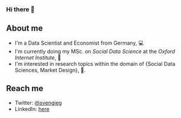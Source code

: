 ### Hi there 👋

## About me

- I'm a Data Scientist and Economist from Germany, :computer:
- I'm currently doing my MSc. on _Social Data Science_ at the _Oxford Internet Institute_, :school_satchel:
- I'm interested in research topics within the domain of {Social Data Sciences, Market Design}, :telescope:.

## Reach me

- Twitter: [@svengieg](https://twitter.com/svengieg)
- LinkedIn: [here](https://www.linkedin.com/in/sven-giegerich/)

<!--
**svengiegerich/svengiegerich** is a ✨ _special_ ✨ repository because its `README.md` (this file) appears on your GitHub profile.

Here are some ideas to get you started:

- 🔭 I’m currently working on ...
- 🌱 I’m currently learning ...
- 👯 I’m looking to collaborate on ...
- 🤔 I’m looking for help with ...
- 💬 Ask me about ...
- 📫 How to reach me: ...
- 😄 Pronouns: ...
- ⚡ Fun fact: ...
-->
